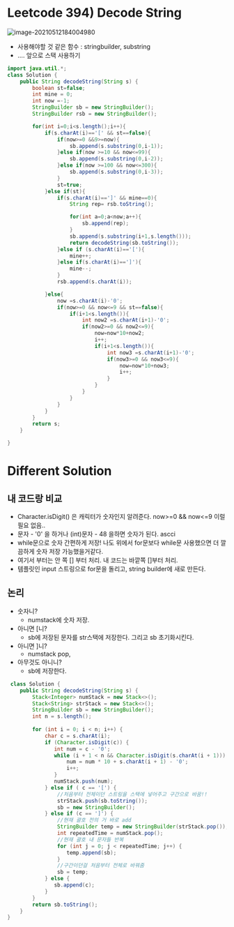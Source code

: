 # Leetcode 394) Decode String

![image-20210512184004980](C:\Users\21500\AppData\Roaming\Typora\typora-user-images\image-20210512184004980.png)

- 사용해야할 것 같은 함수 : stringbuilder, substring
- .... 앞으로 스택 사용하기 

```java
import java.util.*;
class Solution {
    public String decodeString(String s) {
        boolean st=false;
        int mine = 0;
        int now =-1;
        StringBuilder sb = new StringBuilder();
        StringBuilder rsb = new StringBuilder();

        for(int i=0;i<s.length();i++){
            if(s.charAt(i)=='[' && st==false){
                if(now>=0 &&9>=now){
                    sb.append(s.substring(0,i-1));
                }else if(now >=10 && now<=99){
                    sb.append(s.substring(0,i-2));
                }else if(now >=100 && now<=300){
                    sb.append(s.substring(0,i-3));                    
                }
                st=true;
            }else if(st){
                if(s.charAt(i)==']' && mine==0){
                    String rep= rsb.toString();

                    for(int a=0;a<now;a++){
                        sb.append(rep);
                    }
                    sb.append(s.substring(i+1,s.length()));
                    return decodeString(sb.toString());
                }else if (s.charAt(i)=='['){
                    mine++;
                }else if(s.charAt(i)==']'){
                    mine--;
                }
                rsb.append(s.charAt(i));                

            }else{
                now =s.charAt(i)-'0';
                if(now>=0 && now<=9 && st==false){
                    if(i+1<s.length()){
                        int now2 =s.charAt(i+1)-'0';
                        if(now2>=0 && now2<=9){
                            now=now*10+now2;
                            i++;
                            if(i+1<s.length()){
                                int now3 =s.charAt(i+1)-'0';
                                if(now3>=0 && now3<=9){
                                    now=now*10+now3;
                                    i++;
                                }
                            }
                        }
                    }
                }
            }
        }
        return s;
    }

}
```

# Different Solution

## 내 코드랑 비교

- Character.isDigit() 은 캐릭터가 숫자인지 알려준다. now>=0 && now<=9 이럴 필요 없음..
- 문자 - '0' 을 하거나 (int)문자 - 48 을하면 숫자가 된다. ascci 
- while문으로 숫자 간편하게 저장! 나도 위에서 for문보다 while문 사용했으면 더 깔끔하게 숫자 저장 가능했을거같다.
- 여기서 부터는 안 쪽 [] 부터 처리. 내 코드는 바깥쪽 []부터 처리.
- 템플릿인 input 스트링으로 for문을 돌리고, string builder에 새로 만든다.

## 논리 

- 숫자니? 
  - numstack에 숫자 저장.
- 아니면 [니? 
  - sb에 저장된 문자를 str스택에 저장한다. 그리고 sb 초기화시킨다.
- 아니면 ]니? 
  - numstack pop, 
- 아무것도 아니니? 
  - sb에 저장한다.

```java
 class Solution {
    public String decodeString(String s) {
        Stack<Integer> numStack = new Stack<>();
        Stack<String> strStack = new Stack<>();
        StringBuilder sb = new StringBuilder();
        int n = s.length();
      
        for (int i = 0; i < n; i++) {
            char c = s.charAt(i);
            if (Character.isDigit(c)) {
               int num = c - '0';
               while (i + 1 < n && Character.isDigit(s.charAt(i + 1))) {
                   num = num * 10 + s.charAt(i + 1) - '0';
                   i++;
               }
               numStack.push(num);
            } else if ( c == '[') {
                //처음부터 전체이던 스트링을 스택에 넣어주고 구간으로 바꿈!!
                strStack.push(sb.toString());
                sb = new StringBuilder();
            } else if (c == ']') {
                //현재 괄호 전의 거 바로 add
                StringBuilder temp = new StringBuilder(strStack.pop());     
                int repeatedTime = numStack.pop();                            
                //현재 괄호 내 문자들 반복
                for (int j = 0; j < repeatedTime; j++) {
                   temp.append(sb);
                }
                //구간이던걸 처음부터 전체로 바꿔줌
                sb = temp;
            } else {
               sb.append(c);
            }
        }
        return sb.toString();
    }
}
```

